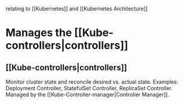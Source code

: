 relating to [[Kubernetes]] and [[Kubernetes Architecture]]

# Manages the [[Kube-controllers|controllers]]
## [[Kube-controllers|controllers]]
Monitor cluster state and reconcile desired vs. actual state. Examples: Deployment Controller, StatefulSet Controller, ReplicaSet Controller. Managed by the [[Kube-Controller-manager|Controller Manager]].
